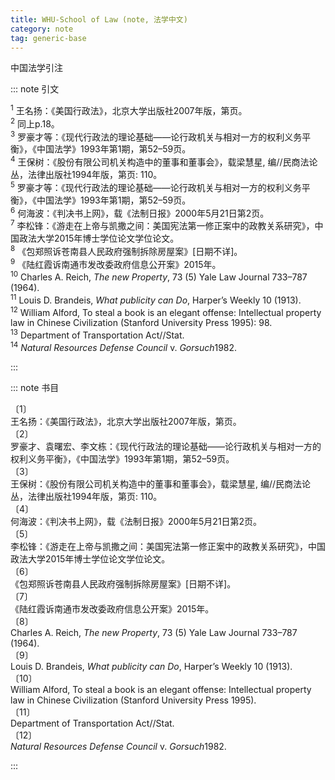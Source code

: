 ```yaml
---
title: WHU-School of Law (note, 法学中文)
category: note
tag: generic-base
---
```


<!-- 此文件由脚本自动生成，请勿手动修改！ -->

中国法学引注


::: note 引文

  <sup>1</sup> 王名扬：《美国行政法》，北京大学出版社2007年版，第页。<br>
  <sup>2</sup> 同上p.18。<br>
  <sup>3</sup> 罗豪才等：《现代行政法的理论基础——论行政机关与相对一方的权利义务平衡》，《中国法学》1993年第1期，第52–59页。<br>
  <sup>4</sup> 王保树：《股份有限公司机关构造中的董事和董事会》，载梁慧星, 编//民商法论丛，法律出版社1994年版，第页: 110。<br>
  <sup>5</sup> 罗豪才等：《现代行政法的理论基础——论行政机关与相对一方的权利义务平衡》，《中国法学》1993年第1期，第52–59页。<br>
  <sup>6</sup> 何海波：《判决书上网》，载《法制日报》2000年5月21日第2页。<br>
  <sup>7</sup> 李松锋：《游走在上帝与凯撒之间：美国宪法第一修正案中的政教关系研究》，中国政法大学2015年博士学位论文学位论文。<br>
  <sup>8</sup> 《包郑照诉苍南县人民政府强制拆除房屋案》[日期不详]。<br>
  <sup>9</sup> 《陆红霞诉南通市发改委政府信息公开案》2015年。<br>
  <sup>10</sup> Charles A. Reich, <i>The new Property</i>, 73 (5) Yale Law Journal 733–787 (1964).<br>
  <sup>11</sup> Louis D. Brandeis, <i>What publicity can Do</i>, Harper’s Weekly 10 (1913).<br>
  <sup>12</sup> William Alford, To steal a book is an elegant offense: Intellectual property law in Chinese Civilization (Stanford University Press 1995): 98.<br>
  <sup>13</sup> Department of Transportation Act//Stat.<br>
  <sup>14</sup> <i>Natural Resources Defense Council <span style="font-style:normal;">v.</span> Gorsuch</i>1982.<br>


:::



::: note 书目

  <div class="csl-bib-body">
  <div class="csl-entry second-field-align-flush " >
    <div class="csl-left-margin">〔1〕</div><div class="csl-right-inline">王名扬：《美国行政法》，北京大学出版社2007年版，第页。</div>
  </div>  <div class="csl-entry second-field-align-flush " >
    <div class="csl-left-margin">〔2〕</div><div class="csl-right-inline">罗豪才、袁曙宏、李文栋：《现代行政法的理论基础——论行政机关与相对一方的权利义务平衡》，《中国法学》1993年第1期，第52–59页。</div>
  </div>  <div class="csl-entry second-field-align-flush " >
    <div class="csl-left-margin">〔3〕</div><div class="csl-right-inline">王保树：《股份有限公司机关构造中的董事和董事会》，载梁慧星, 编//民商法论丛，法律出版社1994年版，第页: 110。</div>
  </div>  <div class="csl-entry second-field-align-flush " >
    <div class="csl-left-margin">〔4〕</div><div class="csl-right-inline">何海波：《判决书上网》，载《法制日报》2000年5月21日第2页。</div>
  </div>  <div class="csl-entry second-field-align-flush " >
    <div class="csl-left-margin">〔5〕</div><div class="csl-right-inline">李松锋：《游走在上帝与凯撒之间：美国宪法第一修正案中的政教关系研究》，中国政法大学2015年博士学位论文学位论文。</div>
  </div>  <div class="csl-entry second-field-align-flush " >
    <div class="csl-left-margin">〔6〕</div><div class="csl-right-inline">《包郑照诉苍南县人民政府强制拆除房屋案》[日期不详]。</div>
  </div>  <div class="csl-entry second-field-align-flush " >
    <div class="csl-left-margin">〔7〕</div><div class="csl-right-inline">《陆红霞诉南通市发改委政府信息公开案》2015年。</div>
  </div>  <div class="csl-entry second-field-align-flush " >
    <div class="csl-left-margin">〔8〕</div><div class="csl-right-inline">Charles A. Reich, <i>The new Property</i>, 73 (5) Yale Law Journal 733–787 (1964).</div>
  </div>  <div class="csl-entry second-field-align-flush " >
    <div class="csl-left-margin">〔9〕</div><div class="csl-right-inline">Louis D. Brandeis, <i>What publicity can Do</i>, Harper’s Weekly 10 (1913).</div>
  </div>  <div class="csl-entry second-field-align-flush " >
    <div class="csl-left-margin">〔10〕</div><div class="csl-right-inline">William Alford, To steal a book is an elegant offense: Intellectual property law in Chinese Civilization (Stanford University Press 1995).</div>
  </div>  <div class="csl-entry second-field-align-flush " >
    <div class="csl-left-margin">〔11〕</div><div class="csl-right-inline">Department of Transportation Act//Stat.</div>
  </div>  <div class="csl-entry second-field-align-flush " >
    <div class="csl-left-margin">〔12〕</div><div class="csl-right-inline"><i>Natural Resources Defense Council <span style="font-style:normal;">v.</span> Gorsuch</i>1982.</div>
  </div>  </div>


:::

<!-- more -->